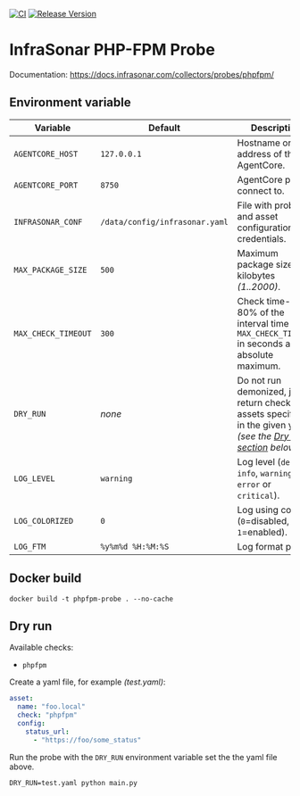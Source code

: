 [![CI](https://github.com/infrasonar/phpfpm-probe/workflows/CI/badge.svg)](https://github.com/infrasonar/phpfpm-probe/actions)
[![Release Version](https://img.shields.io/github/release/infrasonar/phpfpm-probe)](https://github.com/infrasonar/phpfpm-probe/releases)

# InfraSonar PHP-FPM Probe

Documentation: https://docs.infrasonar.com/collectors/probes/phpfpm/

## Environment variable

Variable            | Default                        | Description
------------------- | ------------------------------ | ------------
`AGENTCORE_HOST`    | `127.0.0.1`                    | Hostname or Ip address of the AgentCore.
`AGENTCORE_PORT`    | `8750`                         | AgentCore port to connect to.
`INFRASONAR_CONF`   | `/data/config/infrasonar.yaml` | File with probe and asset configuration like credentials.
`MAX_PACKAGE_SIZE`  | `500`                          | Maximum package size in kilobytes _(1..2000)_.
`MAX_CHECK_TIMEOUT` | `300`                          | Check time-out is 80% of the interval time with `MAX_CHECK_TIMEOUT` in seconds as absolute maximum.
`DRY_RUN`           | _none_                         | Do not run demonized, just return checks and assets specified in the given yaml _(see the [Dry run section](#dry-run) below)_.
`LOG_LEVEL`         | `warning`                      | Log level (`debug`, `info`, `warning`, `error` or `critical`).
`LOG_COLORIZED`     | `0`                            | Log using colors (`0`=disabled, `1`=enabled).
`LOG_FTM`           | `%y%m%d %H:%M:%S`              | Log format prefix.

## Docker build

```
docker build -t phpfpm-probe . --no-cache
```

## Dry run

Available checks:
- `phpfpm`

Create a yaml file, for example _(test.yaml)_:

```yaml
asset:
  name: "foo.local"
  check: "phpfpm"
  config:
    status_url:
      - "https://foo/some_status"
```

Run the probe with the `DRY_RUN` environment variable set the the yaml file above.

```
DRY_RUN=test.yaml python main.py
```
